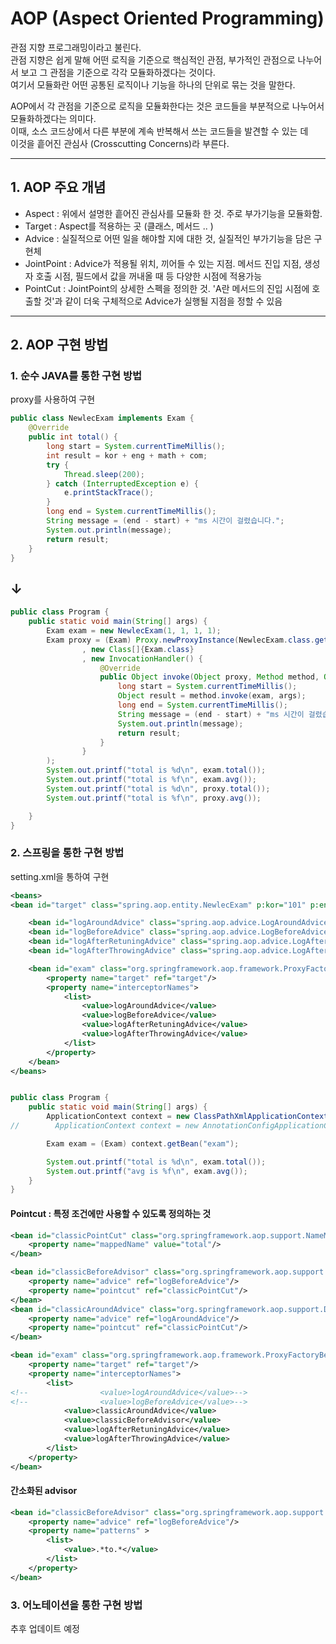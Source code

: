 # AOP (Aspect Oriented Programming)
관점 지향 프로그래밍이라고 불린다.   
관점 지향은 쉽게 말해 어떤 로직을 기준으로 핵심적인 관점, 부가적인 관점으로 나누어서 보고 그 관점을 기준으로 각각 모듈화하겠다는 것이다.   
여기서 모듈화란 어떤 공통된 로직이나 기능을 하나의 단위로 묶는 것을 말한다.

AOP에서 각 관점을 기준으로 로직을 모듈화한다는 것은 코드들을 부분적으로 나누어서 모듈화하겠다는 의미다.   
이때, 소스 코드상에서 다른 부분에 계속 반복해서 쓰는 코드들을 발견할 수 있는 데   
이것을 흩어진 관심사 (Crosscutting Concerns)라 부른다.

---

## 1. AOP 주요 개념
* Aspect : 위에서 설명한 흩어진 관심사를 모듈화 한 것. 주로 부가기능을 모듈화함.
* Target : Aspect를 적용하는 곳 (클래스, 메서드 .. )
* Advice : 실질적으로 어떤 일을 해야할 지에 대한 것, 실질적인 부가기능을 담은 구현체
* JointPoint : Advice가 적용될 위치, 끼어들 수 있는 지점. 메서드 진입 지점, 생성자 호출 시점, 필드에서 값을 꺼내올 때 등 다양한 시점에 적용가능
* PointCut : JointPoint의 상세한 스펙을 정의한 것. 'A란 메서드의 진입 시점에 호출할 것'과 같이 더욱 구체적으로 Advice가 실행될 지점을 정할 수 있음

---
## 2. AOP 구현 방법 

### 1. 순수 JAVA를 통한 구현 방법
proxy를 사용하여 구현
```java
public class NewlecExam implements Exam {
    @Override
    public int total() {
        long start = System.currentTimeMillis();
        int result = kor + eng + math + com;
        try {
            Thread.sleep(200);
        } catch (InterruptedException e) {
            e.printStackTrace();
        }
        long end = System.currentTimeMillis();
        String message = (end - start) + "ms 시간이 걸렸습니다.";
        System.out.println(message);
        return result;
    }
}
```
## ↓
```java
public class Program {
    public static void main(String[] args) {
        Exam exam = new NewlecExam(1, 1, 1, 1);
        Exam proxy = (Exam) Proxy.newProxyInstance(NewlecExam.class.getClassLoader()
                , new Class[]{Exam.class}
                , new InvocationHandler() {
                    @Override
                    public Object invoke(Object proxy, Method method, Object[] args) throws Throwable {
                        long start = System.currentTimeMillis();
                        Object result = method.invoke(exam, args);
                        long end = System.currentTimeMillis();
                        String message = (end - start) + "ms 시간이 걸렸습니다.";
                        System.out.println(message);
                        return result;
                    }
                }
        );
        System.out.printf("total is %d\n", exam.total());
        System.out.printf("total is %f\n", exam.avg());
        System.out.printf("total is %d\n", proxy.total());
        System.out.printf("total is %f\n", proxy.avg());

    }
}
```

### 2. 스프링을 통한 구현 방법
setting.xml을 통하여 구현
```xml
<beans>
<bean id="target" class="spring.aop.entity.NewlecExam" p:kor="101" p:eng="1" p:com="1" p:math="1"/>

    <bean id="logAroundAdvice" class="spring.aop.advice.LogAroundAdvice"/>
    <bean id="logBeforeAdvice" class="spring.aop.advice.LogBeforeAdvice"/>
    <bean id="logAfterRetuningAdvice" class="spring.aop.advice.LogAfterRetuningAdvice"/>
    <bean id="logAfterThrowingAdvice" class="spring.aop.advice.LogAfterThrowingAdvice"/>

    <bean id="exam" class="org.springframework.aop.framework.ProxyFactoryBean">
        <property name="target" ref="target"/>
        <property name="interceptorNames">
            <list>
                <value>logAroundAdvice</value>
                <value>logBeforeAdvice</value>
                <value>logAfterRetuningAdvice</value>
                <value>logAfterThrowingAdvice</value>
            </list>
        </property>
    </bean>
</beans>
```
```java

public class Program {
    public static void main(String[] args) {
        ApplicationContext context = new ClassPathXmlApplicationContext("spring/aop/setting.xml");
//        ApplicationContext context = new AnnotationConfigApplicationContext(NewlecDIConfig.class);

        Exam exam = (Exam) context.getBean("exam");

        System.out.printf("total is %d\n", exam.total());
        System.out.printf("avg is %f\n", exam.avg());
    }
}
```
#### Pointcut : 특정 조건에만 사용할 수 있도록 정의하는 것

```xml
<bean id="classicPointCut" class="org.springframework.aop.support.NameMatchMethodPointcut">
    <property name="mappedName" value="total"/>
</bean>

<bean id="classicBeforeAdvisor" class="org.springframework.aop.support.DefaultPointcutAdvisor">
    <property name="advice" ref="logBeforeAdvice"/>
    <property name="pointcut" ref="classicPointCut"/>
</bean>
<bean id="classicAroundAdvice" class="org.springframework.aop.support.DefaultPointcutAdvisor">
    <property name="advice" ref="logAroundAdvice"/>
    <property name="pointcut" ref="classicPointCut"/>
</bean>

<bean id="exam" class="org.springframework.aop.framework.ProxyFactoryBean">
    <property name="target" ref="target"/>
    <property name="interceptorNames">
        <list>
<!--                <value>logAroundAdvice</value>-->
<!--                <value>logBeforeAdvice</value>-->
            <value>classicAroundAdvice</value>
            <value>classicBeforeAdvisor</value>
            <value>logAfterRetuningAdvice</value>
            <value>logAfterThrowingAdvice</value>
        </list>
    </property>
</bean>
```
#### 간소화된 advisor
```xml
<bean id="classicBeforeAdvisor" class="org.springframework.aop.support.RegexpMethodPointcutAdvisor">
    <property name="advice" ref="logBeforeAdvice"/>
    <property name="patterns" >
        <list>
            <value>.*to.*</value>
        </list>
    </property>
</bean>
```
### 3. 어노테이션을 통한 구현 방법
추후 업데이트 예정
